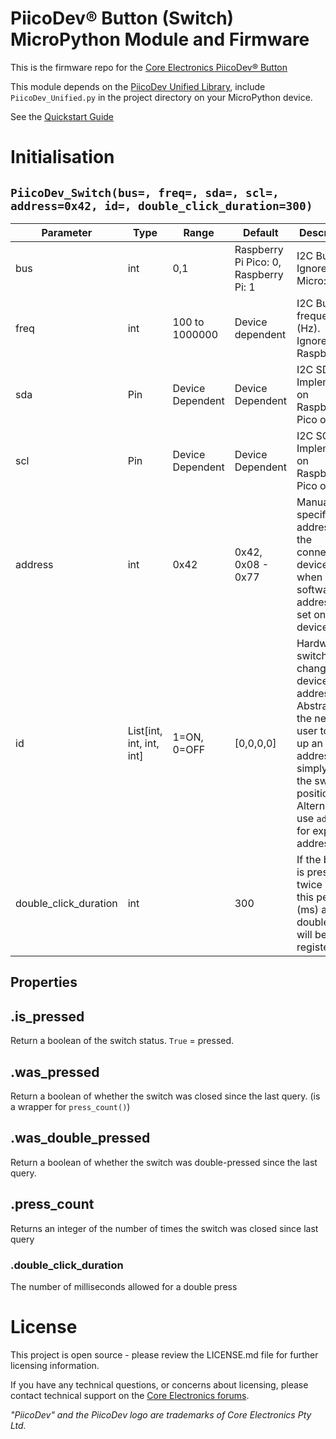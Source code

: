 # PiicoDev® Button (Switch) MicroPython Module and Firmware

This is the firmware repo for the [Core Electronics PiicoDev® Button](https://core-electronics.com.au/catalog/product/view/sku/CE08500)

This module depends on the [PiicoDev Unified Library](https://github.com/CoreElectronics/CE-PiicoDev-Unified), include `PiicoDev_Unified.py` in the project directory on your MicroPython device.

See the [Quickstart Guide](https://piico.dev/p21)

 # Initialisation
 
## `PiicoDev_Switch(bus=, freq=, sda=, scl=, address=0x42, id=, double_click_duration=300)`
| Parameter   | Type  | Range            | Default                               | Description |
| ----------- | ----- | ---------------- | ------------------------------------- | --- |
| bus         | int   | 0,1              | Raspberry Pi Pico: 0, Raspberry Pi: 1 | I2C Bus.  Ignored on Micro:bit |
| freq        | int   | 100 to 1000000   | Device dependent                      | I2C Bus frequency (Hz).  Ignored on Raspberry Pi |
| sda         | Pin   | Device Dependent | Device Dependent                      | I2C SDA Pin. Implemented on Raspberry Pi Pico only |
| scl         | Pin   | Device Dependent | Device Dependent                      | I2C SCL Pin. Implemented on Raspberry Pi Pico only |
|address      | int   | 0x42 | 0x42, 0x08 - 0x77 | Manually specify the address of the connected device. For when a software address is set on the device.
|id           | List[int, int, int, int] | 1=ON, 0=OFF | [0,0,0,0] | Hardware switches change the device address - Abstracts the need for user to look up an address, simply input the switch positions. Alternatively, use `address` for explicit address.
| double_click_duration | int |                  | 300                                 | If the button is pressed twice within this period (ms) a double-click will be registered |

## Properties

 ## .is_pressed
 Return a boolean of the switch status. `True` = pressed.

 ## .was_pressed
 Return a boolean of whether the switch was closed since the last query.
 (is a wrapper for `press_count()`)

 ## .was_double_pressed
Return a boolean of whether the switch was double-pressed since the last query.

## .press_count
Returns an integer of the number of times the switch was closed since last query

### .double_click_duration
The number of milliseconds allowed for a double press

# License
This project is open source - please review the LICENSE.md file for further licensing information.

If you have any technical questions, or concerns about licensing, please contact technical support on the [Core Electronics forums](https://forum.core-electronics.com.au/).

*\"PiicoDev\" and the PiicoDev logo are trademarks of Core Electronics Pty Ltd.*
